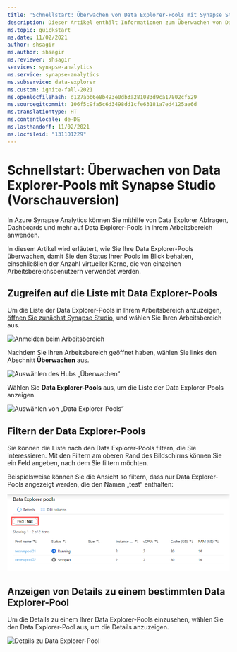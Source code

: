 ```yaml
---
title: 'Schnellstart: Überwachen von Data Explorer-Pools mit Synapse Studio (Vorschauversion)'
description: Dieser Artikel enthält Informationen zum Überwachen von Data Explorer-Pools.
ms.topic: quickstart
ms.date: 11/02/2021
author: shsagir
ms.author: shsagir
ms.reviewer: shsagir
services: synapse-analytics
ms.service: synapse-analytics
ms.subservice: data-explorer
ms.custom: ignite-fall-2021
ms.openlocfilehash: d127abb6e8b493e0db3a281083d9ca17802cf529
ms.sourcegitcommit: 106f5c9fa5c6d3498dd1cfe63181a7ed4125ae6d
ms.translationtype: HT
ms.contentlocale: de-DE
ms.lasthandoff: 11/02/2021
ms.locfileid: "131101229"
---
```

# <a name="quickstart-use-synapse-studio-to-monitor-your-data-explorer-pools-preview"></a>Schnellstart: Überwachen von Data Explorer-Pools mit Synapse Studio (Vorschauversion)

In Azure Synapse Analytics können Sie mithilfe von Data Explorer Abfragen, Dashboards und mehr auf Data Explorer-Pools in Ihrem Arbeitsbereich anwenden.

In diesem Artikel wird erläutert, wie Sie Ihre Data Explorer-Pools überwachen, damit Sie den Status Ihrer Pools im Blick behalten, einschließlich der Anzahl virtueller Kerne, die von einzelnen Arbeitsbereichsbenutzern verwendet werden.

## <a name="access-data-explorer-pools-list"></a>Zugreifen auf die Liste mit Data Explorer-Pools

Um die Liste der Data Explorer-Pools in Ihrem Arbeitsbereich anzuzeigen, [öffnen Sie zunächst Synapse Studio](https://web.azuresynapse.net/), und wählen Sie Ihren Arbeitsbereich aus.

![Anmelden beim Arbeitsbereich](../monitoring/media/common/login-workspace.png)

Nachdem Sie Ihren Arbeitsbereich geöffnet haben, wählen Sie links den Abschnitt **Überwachen** aus.

![Auswählen des Hubs „Überwachen“](../monitoring/media/common/left-nav.png)

Wählen Sie **Data Explorer-Pools** aus, um die Liste der Data Explorer-Pools anzeigen.

![Auswählen von „Data Explorer-Pools“](media/monitor-data-explorer-pools/monitor-hub-nav-data-explorer-pools.png)

## <a name="filter-your-data-explorer-pools"></a>Filtern der Data Explorer-Pools

Sie können die Liste nach den Data Explorer-Pools filtern, die Sie interessieren. Mit den Filtern am oberen Rand des Bildschirms können Sie ein Feld angeben, nach dem Sie filtern möchten.

Beispielsweise können Sie die Ansicht so filtern, dass nur Data Explorer-Pools angezeigt werden, die den Namen „test“ enthalten:

![Beispielfilter](media/monitor-data-explorer-pools/filter-example.png)

## <a name="view-details-about-a-specific-data-explorer-pool"></a>Anzeigen von Details zu einem bestimmten Data Explorer-Pool

Um die Details zu einem Ihrer Data Explorer-Pools einzusehen, wählen Sie den Data Explorer-Pool aus, um die Details anzuzeigen.

![Details zu Data Explorer-Pool](media/monitor-data-explorer-pools/data-explorer-pool-details.png)
